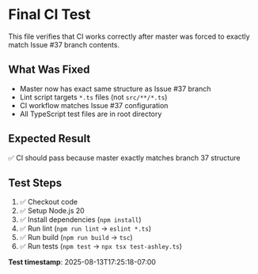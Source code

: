 # Final CI Test

This file verifies that CI works correctly after master was forced to exactly match Issue #37 branch contents.

## What Was Fixed
- Master now has exact same structure as Issue #37 branch
- Lint script targets `*.ts` files (not `src/**/*.ts`)
- CI workflow matches Issue #37 configuration
- All TypeScript test files are in root directory

## Expected Result
✅ CI should pass because master exactly matches branch 37 structure

## Test Steps
1. ✅ Checkout code
2. ✅ Setup Node.js 20
3. ✅ Install dependencies (`npm install`)
4. ✅ Run lint (`npm run lint` → `eslint *.ts`)
5. ✅ Run build (`npm run build` → `tsc`)
6. ✅ Run tests (`npm test` → `npx tsx test-ashley.ts`)

**Test timestamp**: 2025-08-13T17:25:18-07:00